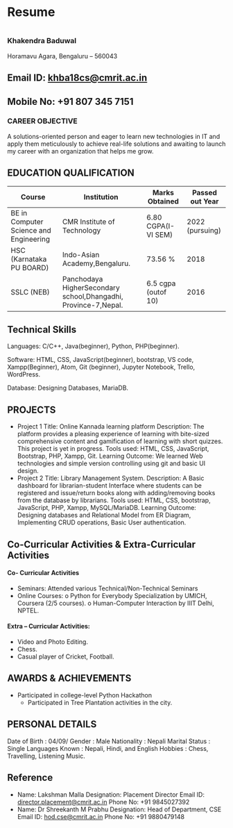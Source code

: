 
# Resume

<!-- My RESUME -->
#
### Khakendra Baduwal

Horamavu Agara, Bengaluru – 560043

## Email ID: khba18cs@cmrit.ac.in

## Mobile No: +91 807 345 7151

### CAREER OBJECTIVE

A solutions-oriented person and eager to learn new technologies in IT and apply them meticulously
to achieve real-life solutions and awaiting to launch my career with an organization that helps me
grow.

## EDUCATION QUALIFICATION
<!-- | **EDUCATION QUALIFICATION** |
|---| -->

| **Course** | **Institution** | **Marks Obtained** | **Passed out Year** |
|--------| ----------- | -------------- | ----------------|
| BE in Computer Science and Engineering | CMR Institute of Technology | 6.80 CGPA(I-VI SEM) | 2022 (pursuing) |
| HSC (Karnataka PU BOARD) | Indo-Asian Academy,Bengaluru. | 73.56 % | 2018 |
| SSLC (NEB) | Panchodaya HigherSecondary school,Dhangadhi, Province-7,Nepal. | 6.5 cgpa (outof 10) | 2016 |

## Technical Skills
<!-- | **Technical Skills** |
|---| -->

Languages: C/C++, Java(beginner), Python, PHP(beginner).

Software: HTML, CSS, JavaScript(beginner), bootstrap, VS code, Xampp(Beginner), Atom, Git
(beginner), Jupyter Notebook, Trello, WordPress.

Database: Designing Databases, MariaDB.


## PROJECTS
<!-- | **PROJECTS** |
|---| -->

- Project 1
    Title: Online Kannada learning platform
    Description: The platform provides a pleasing experience of learning with bite-sized
    comprehensive content and gamification of learning with short quizzes. This project is yet in
    progress.
    Tools used: HTML, CSS, JavaScript, Bootstrap, PHP, Xampp, Git.
    Learning Outcome: We learned Web technologies and simple version controlling using git and
    basic UI design.
- Project 2
    Title: Library Management System.
    Description: A Basic dashboard for librarian-student Interface where students can be registered
    and issue/return books along with adding/removing books from the database by librarians.
    Tools used: HTML, CSS, bootstrap, JavaScript, PHP, Xampp, MySQL/MariaDB.
    Learning Outcome: Designing databases and Relational Model from ER Diagram, Implementing
    CRUD operations, Basic User authentication.


## Co-Curricular Activities & Extra-Curricular Activities

#### Co- Curricular Activities

- Seminars: Attended various Technical/Non-Technical Seminars
- Online Courses:
    o Python for Everybody Specialization by UMICH, Coursera (2/5 courses). o
    Human-Computer Interaction by IIIT Delhi, NPTEL.

#### Extra – Curricular Activities:

- Video and Photo Editing.
- Chess.
- Casual player of Cricket, Football.

## AWARDS & ACHIEVEMENTS

- Participated in college-level Python Hackathon
    - Participated in Tree Plantation activities in the
    city.

## PERSONAL DETAILS

Date of Birth : 04/09/
Gender : Male
Nationality : Nepali
Marital Status : Single
Languages Known : Nepali, Hindi, and English
Hobbies : Chess, Travelling, Listening Music.

## Reference

- Name: Lakshman Malla
    Designation: Placement Director
    Email ID: director.placement@cmrit.ac.in
    Phone No: +91 9845027392
- Name: Dr Shreekanth M Prabhu
    Designation: Head of Department, CSE
    Email ID: hod.cse@cmrit.ac.in Phone
    No: +91 9880479148




